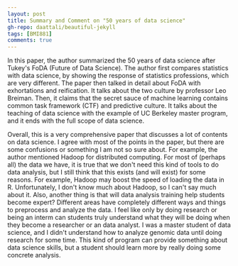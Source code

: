 ```yaml
---
layout: post
title: Summary and Comment on "50 years of data science"
gh-repo: daattali/beautiful-jekyll
tags: [BMI881]
comments: true
---
```


In this paper, the author summarized the 50 years of data science after Tukey's FoDA (Future of Data Science). The author first compares statistics with data science, by showing 
the response of statistics professions, which are very different. The paper then talked in detail about FoDA with exhortations and reification. It talks about the two culture by 
professor Leo Breiman. Then, it claims that the secret sauce of machine learning contains common task framework (CTF) and predictive culture. It talks about the teaching of data
science with the example of UC Berkeley master program, and it ends with the full scope of data science.

Overall, this is a very comprehensive paper that discusses a lot of contents on data science. I agree with most of the points in the paper, but there are some confusions or 
something I am not so sure about. For example, the author mentioned Hadoop for distributed computing. For most of (perhaps all) the data we have, it is true that we don't need 
this kind of tools to do data analysis, but I still think that this exists (and will exist) for some reasons. For example, Hadoop may boost the speed of loading the data in R.
Unfortunately, I don't know much about Hadoop, so I can't say much about it. Also, another thing is that will data analysis training help students become expert? Different areas
have completely different ways and things to preprocess and analyze the data. I feel like only by doing research or being an interm can students truly understand what they will be 
doing when they become a researcher or an data analyst. I was a master student of data science, and I didn't understand how to analyze genomic data until doing research for some 
time. This kind of program can provide something about data science skills, but a student should learn more by really doing some concrete analysis.
